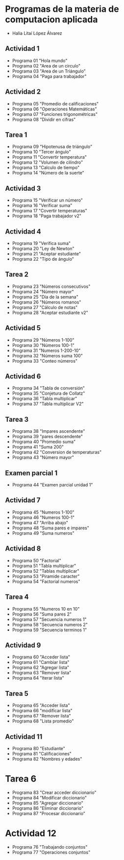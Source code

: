 #  Programas de la materia de computacion aplicada

- Halia Litaí López Álvarez

## Actividad 1
- Programa 01 "Hola mundo"
- Programa 02 "Area de un circulo"
- Programa 03 "Area de un Triángulo"
- Programa 04 "Paga para trabajador"


## Actividad 2
- Programa 05 "Promedio de calificaciones"
- Programa 06 "Operaciones Matemáticas"
- Programa 07 "Funciones trigonométricas"
- Programa 08 "Dividir en cifras"

## Tarea 1
- Programa 09 "Hipotenusa de triángulo"
- Programa 10 "Tercer ángulo"
- Programa 11 "Convertir temperatura"
- Programa 12 "Volumen de cilindro"
- Programa 13 "Calculo de tiempo"
- Programa 14 "Número de la suerte"

## Actividad 3
- Programa 15 "Verificar un número"
- Programa 16 "Verificar suma"
- Programa 17 "Covertir temperaturas"
- Programa 18 "Paga trabajador v2"

## Actividad 4
- Programa 19 "Verifica suma"
- Programa 20 "Ley de Newton"
- Programa 21 "Aceptar estudiante"
- Programa 22 "Tipo de ángulo"

## Tarea 2
- Programa 23 "Números consecutivos"
- Programa 24 "Número mayor"
- Programa 25 "Día de la semana"
- Programa 26 "Números romanos"
- Programa 27 "Cálculo de notas"
- Programa 28 "Aceptar estudiante v2"

## Actividad 5
- Programa 29 "Números 1-100"
- Programa 30 "Números 100-1"
- Programa 31 "Numeros 1-200-10"
- Programa 32 "Números suma 100"
- Programa 33 "Conteo números"

## Actividad 6
- Programa 34 "Tabla de conversión"
- Programa 35 "Conjetura de Collatz"
- Programa 36 "Tabla multiplicar"
- Programa 37 "Tabla multiplicar V2"

## Tarea 3
- Programa 38 "Impares ascendente"
- Programa 39 "pares descendente"
- Programa 40 "Promedio suma"
- Programa 41 "Suma 200"
- Programa 42 "Conversion de temperaturas"
- Programa 43 "Número mayor"

## Examen parcial 1
- Programa 44 "Examen parcial unidad 1"

## Actividad 7
- Programa 45 "Numeros 1-100"
- Programa 46 "Numeros 100-1"
- Programa 47 "Arriba abajo"
- Programa 48 "Suma pares e impares"
- Programa 49 "Suma numeros"

## Actividad 8
- Programa 50 "Factorial"
- Programa 51 "Tabla multiplicar"
- Programa 52 "Tablas multiplicar"
- Programa 53 "Piramide caracter"
- Programa 54 "Factorial numeros"

## Tarea 4
- Programa 55 "Numeros 10 en 10"
- Programa 56 "Suma pares 2"
- Programa 57 "Secuencia numeros 1"
- Programa 58 "Secuencia numeros 2"
- Programa 59 "Secuencia terminos 1"


## Actividad 9
- Programa 60 "Acceder lista"
- Programa 61 "Cambiar lista"
- Programa 62 "Agregar lista"
- Programa 63 "Remover lista"
- Programa 64 "Iterar lista"

## Tarea 5
- Programa 65 "Acceder lista"
- Programa 66 "modificar lista"
- Programa 67 "Remover lista"
- Programa 68 "Lista promedio"


## Actividad 11
- Programa 80 "Estudiante"
- Programa 81 "Calificaciones"
- Programa 82 "Nombres y edades"

# Tarea 6
- Programa 83 "Crear acceder diccionario"
- Programa 84 "Modificar diccionario"
- Programa 85 "Agregar diccionario"
- Programa 86 "Eliminar diccionario"
- Programa 87 "Procesar diccionario"

# Actividad 12
- Programa 76 "Trabajando conjuntos"
- Programa 77 "Operaciones conjuntos"
